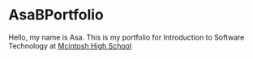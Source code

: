 # AsaBPortfolio
Hello, my name is Asa. This is my portfolio for Introduction to Software Technology at [Mcintosh High School](http://www.fcboe.org/mhs)

